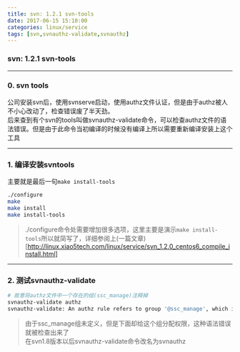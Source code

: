 ```yaml
---
title: svn: 1.2.1 svn-tools
date: 2017-06-15 15:10:00
categories: linux/service
tags: [svn,svnauthz-validate,svnauthz]
---
```

### svn: 1.2.1 svn-tools

---

### 0. svn tools
公司安装svn后，使用svnserve启动，使用authz文件认证，但是由于authz被人不小心改动了，检查错误废了半天劲。  
后来查到有个svn的tools叫做svnauthz-validate命令，可以检查authz文件的语法错误。但是由于此命令当初编译的时候没有编译上所以需要重新编译安装上这个工具

---

### 1. 编译安装svntools
主要就是最后一句`make install-tools`
``` bash
./configure
make
make install
make install-tools
```
> ./configure命令处需要增加很多选项，这里主要是演示`make install-tools`所以就简写了，详细参阅上(一篇文章)[http://linux.xiao5tech.com/linux/service/svn_1.2.0_centos6_compile_install.html]

---

### 2. 测试svnauthz-validate
``` bash
# 故意将authz文件中一个存在的组(ssc_manage)注释掉
svnauthz-validate authz
svnauthz-validate: An authz rule refers to group '@ssc_manage', which is undefined
```
> 由于ssc_manage组未定义，但是下面却给这个组分配权限，这种语法错误就被检查出来了  
在svn1.8版本以后svnauthz-validate命令改名为svnauthz
